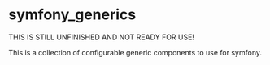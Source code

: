 # symfony_generics

THIS IS STILL UNFINISHED AND NOT READY FOR USE!

This is a collection of configurable generic components to use for symfony.
